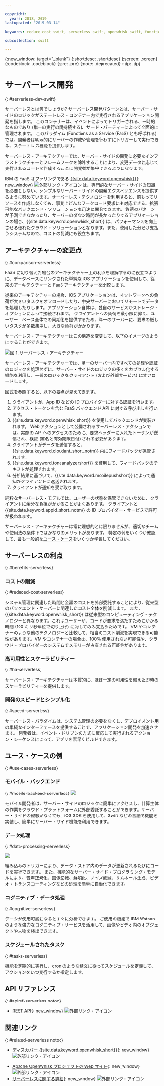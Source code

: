 ```yaml
---

copyright:
  years: 2018, 2019
lastupdated: "2019-03-14"

keywords: reduce cost swift, serverless swift, openwhisk swift, functions swift, faas swift, stateless swift, api reference swift, high availability swift, serverless ios

subcollection: swift

---
```


{:new_window: target="_blank"}
{:shortdesc: .shortdesc}
{:screen: .screen}
{:codeblock: .codeblock}
{:pre: .pre}
{:note: .deprecated}
{:tip: .tip}

# サーバーレス開発
{: #serverless-dev-swift}

サーバーレスとは何でしょうか? サーバーレス開発パターンとは、サーバー・サイドのロジックがステートレス・コンテナー内で実行されるアプリケーション開発を指します。 このコンテナーは、イベントによってトリガーされる、一時的なものであり (単一の実行の間持続する)、サード・パーティーによって全面的に管理されます。 このパラダイム (Functions as a Service (FaaS) とも呼ばれる) では、開発者は明示的にサーバーの作成や管理を行わずにトリガーして実行できる、ステートレス機能を提供します。

サーバーレス・アーキテクチャーでは、サーバー・サイドの開発に必要なインフラストラクチャーとフレームワークを除外することにより、変更データに応じて実行されるコードを作成することに開発者が集中できるようになります。

IBM の FaaS オファリングである [{{site.data.keyword.openwhisk}}](https://cloud.ibm.com/openwhisk/){: new_window} ![外部リンク・アイコン](../../icons/launch-glyph.svg "外部リンク・アイコン") は、専門的なサーバー・サイドの知識を必要としない、シンプルなサーバー・サイドの開発エクスペリエンスを提供するように努めています。サーバーレス・テクノロジーを利用すると、前もってリソースを作成しなくても、事実上どんなワークロード要求にも対応できる、拡張可能なバックエンド・ソリューションを迅速に開発できます。 負荷のパターンが予測できなかったり、サーバーのダウン時間が長かったりするアプリケーションの場合、{{site.data.keyword.openwhisk_short}} は、パフォーマンスを向上させる優れたクラウド・ソリューションとなります。また、使用した分だけ支払うシステムなので、コストの削減にも役立ちます。

## アーキテクチャーの変更点
{: #comparison-serverless}

FaaS に切り替えた場合のアーキテクチャー上の利点を理解するのに役立つように、データベースにリンクされた単純な iOS アプリケーションを使用して、従来のアーキテクチャーと FaaS アーキテクチャーを比較します。

従来のアーキテクチャーの場合、iOS アプリケーションは、ネットワークへの負荷が大きいタスクをオフロードしたり、中央サーバーにおいてリモートでデータを処理したりします。アプリケーション自体は、独自のサービスかストレージ・オプションによって接続されます。 クライアントへの負荷を最小限に抑え、ユーザー・ベース全体での同期化を提供するため、単一のサーバーに、要求の厳しいタスクが多数集中し、大きな負荷がかかります。

サーバーレス・アーキテクチャーはこの構造を変更して、以下のイメージのようにすることができます。

![](./images/Architecture.png)図 1. サーバーレス・アーキテクチャー

サーバーレス・アーキテクチャーでは、単一のサーバー内ですべての処理や認証のロジックを処理せずに、サーバー・サイドのロジックの多くをカプセル化する機能を利用し、一部のロジックをクライアント (および外部サービス) にオフロードします。

図式を参照すると、以下の要点が見えてきます。

1. クライアントが、App ID などの ID プロバイダーに対する認証を行います。
2. アクセス・トークンを含む FaaS バックエンド API に対する呼び出しを行います。
3. {{site.data.keyword.openwhisk_short}} を使用してバックエンドが実装されます。 Web アクションとして公開されるサーバーレス・アクションでは、実際の API へのアクセスのために、要求ヘッダーに入れたトークンが送信され、検証 (署名と有効期限日付) される必要があります。
4. クライアントがデータを送信すると、{{site.data.keyword.cloudant_short_notm}} 内にフィードバックが保管されます。
5. {{site.data.keyword.toneanalyzershort}} を使用して、フィードバックのテキストが処理されます。
6. 分析結果に基づいて、{{site.data.keyword.mobilepushshort}} によって通知がクライアントに返送されます。
7. クライアントが通知を受け取ります。

純粋なサーバーレス・モデルでは、ユーザーの状態を保管できないために、クライアントに余分な負担がかかることがよくあります。 クライアントと {{site.data.keyword.appid_short_notm}} の ID プロバイダー・サービスで許可が扱われます。

サーバーレス・アーキテクチャーは常に理想的とは限りませんが、適切なチームや使用法の条件下ではかなりのメリットがあります。 特定の例をいくつか確認して、最も一般的な[ユース・ケース](#use_cases)をいくつか学習してください。

## サーバーレスの利点
{: #benefits-serverless}

### コストの削減
{: #reduced-cost-serverless}

システム管理に関連した時間と金額のコストを外部委託することにより、従来型のバックエンド・サーバーに関連したコスト全体を削減します。 また、{{site.data.keyword.openwhisk_short}} は従来型のコンピューティング・テクノロジーと異なります。これはユーザーが、コードが要求を満たすためにかかる時間 (100 ミリ秒単位で切り上げ) に対してのみ支払うためです。 VM やコンテナーのような他のテクノロジーと比較して、相当のコスト削減を実現できる可能性があります。VM やコンテナーの場合は、100% 使用されない可能性や、クラウド・プロバイダーのシステムでメモリーが占有される可能性があります。

### 高可用性とスケーラビリティー
{: #ha-serverless}

サーバーレス・アーキテクチャーは本質的に、ほぼ一定の可用性を備えた即時のスケーラビリティーを提供します。

### 開発のスピードとシンプル化
{: #speed-serverless}

サーバーレス・パラダイムは、システム管理の必要をなくし、デプロイメント用の単純なインターフェースを提供することで、アプリケーション開発を加速させます。 開発者は、イベント・ドリブンの方式に反応して実行されるアクション・シーケンスによって、アプリを素早くビルドできます。

## ユース・ケースの例
{: #use-cases-serverless}

### モバイル・バックエンド
{: #mobile-backend-serverless}
![](./images/cloud-functions-rest-api-trigger.png)

モバイル開発者は、サーバー・サイドのロジックに簡単にアクセスし、計算主体の作業をクラウド・プラットフォームに外部委託することができます。サーバー・サイドの経験がなくても、iOS SDK を使用して、Swift などの言語で機能を実装し、簡単にサーバー・サイド機能を利用できます。

### データ処理
{: #data-processing-serverless}

![](./images/cloud-functions-cloudant-trigger.png)

組み込みのトリガーにより、データ・ストア内のデータが更新されるたびにコードを実行できます。 また、機能的なサーバー・サイド・プログラミング・モデルにより、音声正規化、画像回転、鮮明化、ノイズ低減、サムネール生成、ビデオ・トランスコーディングなどの処理を簡単に自動化できます。

### コグニティブ・データ処理
{: #cognitive-serverless}

データが使用可能になるとすぐに分析できます。 ご使用の機能で IBM Watson のような強力なコグニティブ・サービスを活用して、画像やビデオ内のオブジェクトや人物を検出できます。

### スケジュールされたタスク
{: #tasks-serverless}

機能を定期的に実行し、cron のような構文に従ってスケジュールを定義して、アクションをいつ実行するか指定します。

## API リファレンス
{: #apiref-serverless notoc}

<!-- * [REST API Documentation](./openwhisk_reference.html#openwhisk_ref_restapi)-->
* [REST API](https://cloud.ibm.com/apidocs){: new_window} ![外部リンク・アイコン](../../icons/launch-glyph.svg "外部リンク・アイコン")

## 関連リンク
{: #related-serverless notoc}

* [ディスカバー {{site.data.keyword.openwhisk_short}}](https://www.ibm.com/cloud/functions){: new_window} ![外部リンク・アイコン](../../icons/launch-glyph.svg "外部リンク・アイコン")
<!-- redirects to link above * [{{site.data.keyword.openwhisk_short}} on IBM developerWorks](https://developer.ibm.com/openwhisk/)-->
* [Apache OpenWhisk プロジェクトの Web サイト](http://openwhisk.org){: new_window} ![外部リンク・アイコン](../../icons/launch-glyph.svg "外部リンク・アイコン")
* [サーバーレスに関する詳細](https://martinfowler.com/articles/serverless.html){: new_window} ![外部リンク・アイコン](../../icons/launch-glyph.svg "外部リンク・アイコン")
